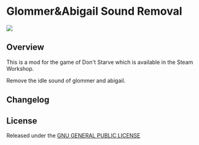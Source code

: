 # Glommer&Abigail Sound Removal

![](https://steamuserimages-a.akamaihd.net/ugc/787501256932440258/1F6AD3C6B5ABD8ED8A7D99C8FE3E46C958CB37D1/?imw=637&imh=358&ima=fit&impolicy=Letterbox&imcolor=%23000000&letterbox=true)

## Overview

This is a mod for the game of Don't Starve which is available in the Steam Workshop. 

Remove the idle sound of glommer and abigail.

## Changelog

## License

Released under the [GNU GENERAL PUBLIC LICENSE](https://www.gnu.org/licenses/gpl-3.0.en.html)